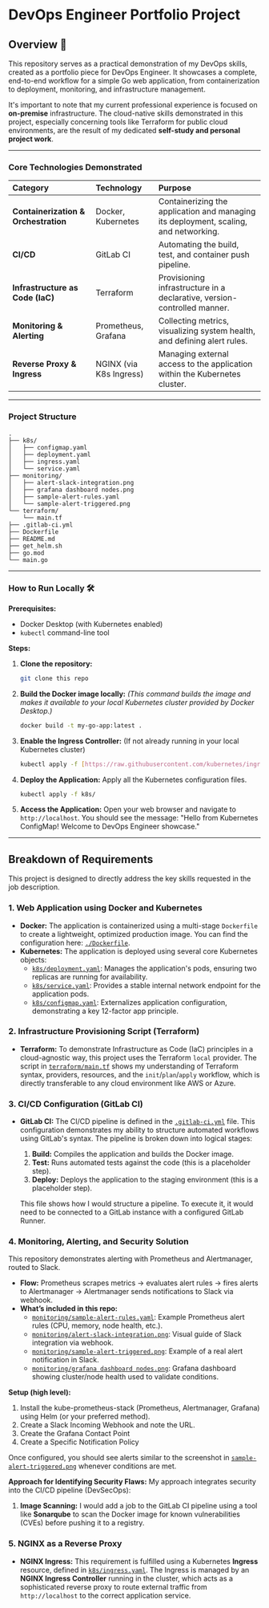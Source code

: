 # DevOps Engineer Portfolio Project

## Overview 🚀

This repository serves as a practical demonstration of my DevOps skills, created as a portfolio piece for DevOps Engineer. It showcases a complete, end-to-end workflow for a simple Go web application, from containerization to deployment, monitoring, and infrastructure management.

It's important to note that my current professional experience is focused on **on-premise** infrastructure. The cloud-native skills demonstrated in this project, especially concerning tools like Terraform for public cloud environments, are the result of my dedicated **self-study and personal project work**.

---
### Core Technologies Demonstrated

| Category | Technology | Purpose |
| :--- | :--- | :--- |
| **Containerization & Orchestration** | Docker, Kubernetes | Containerizing the application and managing its deployment, scaling, and networking. |
| **CI/CD** | GitLab CI | Automating the build, test, and container push pipeline. |
| **Infrastructure as Code (IaC)** | Terraform | Provisioning infrastructure in a declarative, version-controlled manner. |
| **Monitoring & Alerting** | Prometheus, Grafana | Collecting metrics, visualizing system health, and defining alert rules. |
| **Reverse Proxy & Ingress** | NGINX (via K8s Ingress) | Managing external access to the application within the Kubernetes cluster. |

---
### Project Structure

```
.
├── k8s/
│   ├── configmap.yaml
│   ├── deployment.yaml
│   ├── ingress.yaml
│   └── service.yaml
├── monitoring/
│   ├── alert-slack-integration.png
│   ├── grafana dashboard nodes.png
│   ├── sample-alert-rules.yaml
│   └── sample-alert-triggered.png
└── terraform/
    └── main.tf
├── .gitlab-ci.yml
├── Dockerfile
├── README.md
├── get_helm.sh
├── go.mod
└── main.go
```

---
### How to Run Locally 🛠️

**Prerequisites:**
* Docker Desktop (with Kubernetes enabled)
* `kubectl` command-line tool

**Steps:**

1.  **Clone the repository:**
    ```bash
    git clone this repo
    ```

2.  **Build the Docker image locally:**
    *(This command builds the image and makes it available to your local Kubernetes cluster provided by Docker Desktop.)*
    ```bash
    docker build -t my-go-app:latest .
    ```

3.  **Enable the Ingress Controller:**
    (If not already running in your local Kubernetes cluster)
    ```bash
    kubectl apply -f [https://raw.githubusercontent.com/kubernetes/ingress-nginx/main/deploy/static/provider/cloud/deploy.yaml](https://raw.githubusercontent.com/kubernetes/ingress-nginx/main/deploy/static/provider/cloud/deploy.yaml)
    ```

4.  **Deploy the Application:**
    Apply all the Kubernetes configuration files.
    ```bash
    kubectl apply -f k8s/
    ```

5.  **Access the Application:**
    Open your web browser and navigate to `http://localhost`. You should see the message: "Hello from Kubernetes ConfigMap! Welcome to DevOps Engineer showcase."

---
## Breakdown of Requirements

This project is designed to directly address the key skills requested in the job description.

### 1. Web Application using Docker and Kubernetes

* **Docker:** The application is containerized using a multi-stage `Dockerfile` to create a lightweight, optimized production image. You can find the configuration here: [`./Dockerfile`](./Dockerfile).
* **Kubernetes:** The application is deployed using several core Kubernetes objects:
    * [`k8s/deployment.yaml`](./k8s/deployment.yaml): Manages the application's pods, ensuring two replicas are running for availability.
    * [`k8s/service.yaml`](./k8s/service.yaml): Provides a stable internal network endpoint for the application pods.
    * [`k8s/configmap.yaml`](./k8s/configmap.yaml): Externalizes application configuration, demonstrating a key 12-factor app principle.

### 2. Infrastructure Provisioning Script (Terraform)

* **Terraform:** To demonstrate Infrastructure as Code (IaC) principles in a cloud-agnostic way, this project uses the Terraform `local` provider. The script in [`terraform/main.tf`](./terraform/main.tf) shows my understanding of Terraform syntax, providers, resources, and the `init`/`plan`/`apply` workflow, which is directly transferable to any cloud environment like AWS or Azure.

### 3. CI/CD Configuration (GitLab CI)

* **GitLab CI:** The CI/CD pipeline is defined in the [`.gitlab-ci.yml`](./.gitlab-ci.yml) file. This configuration demonstrates my ability to structure automated workflows using GitLab's syntax. The pipeline is broken down into logical stages:
    1.  **Build:** Compiles the application and builds the Docker image.
    2.  **Test:** Runs automated tests against the code (this is a placeholder step).
    3.  **Deploy:** Deploys the application to the staging environment (this is a placeholder step).

    This file shows how I would structure a pipeline. To execute it, it would need to be connected to a GitLab instance with a configured GitLab Runner.

### 4. Monitoring, Alerting, and Security Solution

This repository demonstrates alerting with Prometheus and Alertmanager, routed to Slack.

- **Flow:** Prometheus scrapes metrics → evaluates alert rules → fires alerts to Alertmanager → Alertmanager sends notifications to Slack via webhook.
- **What’s included in this repo:**
  - [`monitoring/sample-alert-rules.yaml`](./monitoring/sample-alert-rules.yaml): Example Prometheus alert rules (CPU, memory, node health, etc.).
  - [`monitoring/alert-slack-integration.png`](./monitoring/alert-slack-integration.png): Visual guide of Slack integration via webhook.
  - [`monitoring/sample-alert-triggered.png`](./monitoring/sample-alert-triggered.png): Example of a real alert notification in Slack.
  - [`monitoring/grafana dashboard nodes.png`](./monitoring/grafana%20dashboard%20nodes.png): Grafana dashboard showing cluster/node health used to validate conditions.

**Setup (high level):**
1. Install the kube-prometheus-stack (Prometheus, Alertmanager, Grafana) using Helm (or your preferred method).
2. Create a Slack Incoming Webhook and note the URL.
3. Create the Grafana Contact Point
3. Create a Specific Notification Policy 

Once configured, you should see alerts similar to the screenshot in [`sample-alert-triggered.png`](./monitoring/sample-alert-triggered.png) whenever conditions are met.

**Approach for Identifying Security Flaws:**
My approach integrates security into the CI/CD pipeline (DevSecOps):
1.  **Image Scanning:** I would add a job to the GitLab CI pipeline using a tool like **Sonarqube** to scan the Docker image for known vulnerabilities (CVEs) before pushing it to a registry.


### 5. NGINX as a Reverse Proxy

* **NGINX Ingress:** This requirement is fulfilled using a Kubernetes **Ingress** resource, defined in [`k8s/ingress.yaml`](./k8s/ingress.yaml). The Ingress is managed by an **NGINX Ingress Controller** running in the cluster, which acts as a sophisticated reverse proxy to route external traffic from `http://localhost` to the correct application service.

